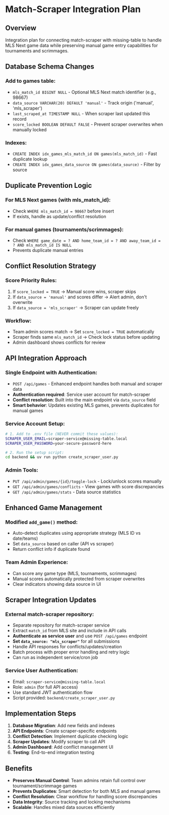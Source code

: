 # Match-Scraper Integration Plan

## Overview
Integration plan for connecting match-scraper with missing-table to handle MLS Next game data while preserving manual game entry capabilities for tournaments and scrimmages.

## Database Schema Changes

### Add to games table:
- `mls_match_id BIGINT NULL` - Optional MLS Next match identifier (e.g., 98667)
- `data_source VARCHAR(20) DEFAULT 'manual'` - Track origin ('manual', 'mls_scraper')
- `last_scraped_at TIMESTAMP NULL` - When scraper last updated this record
- `score_locked BOOLEAN DEFAULT FALSE` - Prevent scraper overwrites when manually locked

### Indexes:
- `CREATE INDEX idx_games_mls_match_id ON games(mls_match_id)` - Fast duplicate lookup
- `CREATE INDEX idx_games_data_source ON games(data_source)` - Filter by source

## Duplicate Prevention Logic

### For MLS Next games (with mls_match_id):
- Check `WHERE mls_match_id = 98667` before insert
- If exists, handle as update/conflict resolution

### For manual games (tournaments/scrimmages):
- Check `WHERE game_date = ? AND home_team_id = ? AND away_team_id = ? AND mls_match_id IS NULL`
- Prevents duplicate manual entries

## Conflict Resolution Strategy

### Score Priority Rules:
1. If `score_locked = TRUE` → Manual score wins, scraper skips
2. If `data_source = 'manual'` and scores differ → Alert admin, don't overwrite
3. If `data_source = 'mls_scraper'` → Scraper can update freely

### Workflow:
- Team admin scores match → Set `score_locked = TRUE` automatically
- Scraper finds same `mls_match_id` → Check lock status before updating
- Admin dashboard shows conflicts for review

## API Integration Approach

### Single Endpoint with Authentication:
- `POST /api/games` - Enhanced endpoint handles both manual and scraper data
- **Authentication required**: Service user account for match-scraper
- **Conflict resolution**: Built into the main endpoint via `data_source` field
- **Smart behavior**: Updates existing MLS games, prevents duplicates for manual games

### Service Account Setup:
```bash
# 1. Add to .env file (NEVER commit these values):
SCRAPER_USER_EMAIL=scraper-service@missing-table.local
SCRAPER_USER_PASSWORD=your-secure-password-here

# 2. Run the setup script:
cd backend && uv run python create_scraper_user.py
```

### Admin Tools:
- `PUT /api/admin/games/{id}/toggle-lock` - Lock/unlock scores manually
- `GET /api/admin/games/conflicts` - View games with score discrepancies
- `GET /api/admin/games/stats` - Data source statistics

## Enhanced Game Management

### Modified `add_game()` method:
- Auto-detect duplicates using appropriate strategy (MLS ID vs date/teams)
- Set `data_source` based on caller (API vs scraper)
- Return conflict info if duplicate found

### Team Admin Experience:
- Can score any game type (MLS, tournaments, scrimmages)
- Manual scores automatically protected from scraper overwrites
- Clear indicators showing data source in UI

## Scraper Integration Updates

### External match-scraper repository:
- Separate repository for match-scraper service
- Extract `match_id` from MLS site and include in API calls
- **Authenticate as service user** and use `POST /api/games` endpoint
- **Set `data_source: "mls_scraper"`** for all submissions
- Handle API responses for conflicts/updates/creation
- Batch process with proper error handling and retry logic
- Can run as independent service/cron job

### Service User Authentication:
- Email: `scraper-service@missing-table.local`
- Role: `admin` (for full API access)
- Use standard JWT authentication flow
- Script provided: `backend/create_scraper_user.py`

## Implementation Steps

1. **Database Migration**: Add new fields and indexes
2. **API Endpoints**: Create scraper-specific endpoints
3. **Conflict Detection**: Implement duplicate checking logic
4. **Scraper Updates**: Modify scraper to call API
5. **Admin Dashboard**: Add conflict management UI
6. **Testing**: End-to-end integration testing

## Benefits

- **Preserves Manual Control**: Team admins retain full control over tournament/scrimmage games
- **Prevents Duplicates**: Smart detection for both MLS and manual games
- **Conflict Resolution**: Clear workflow for handling score discrepancies
- **Data Integrity**: Source tracking and locking mechanisms
- **Scalable**: Handles mixed data sources efficiently